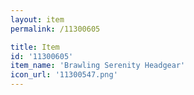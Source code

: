 ```yaml
---
layout: item
permalink: /11300605

title: Item
id: '11300605'
item_name: 'Brawling Serenity Headgear'
icon_url: '11300547.png'
---
```

